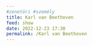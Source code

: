 ```yaml
---
#zenetöri #személy
title: Karl van Beethoven
feed: show
date: 2022-12-23 17:30
permalink: /Karl van Beethoven
---
```


